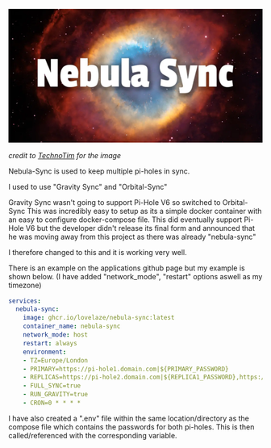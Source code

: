 ![Nebula-Sync](images/nebula-sync.png)

*credit to [TechnoTim](https://technotim.live/) for the image*


Nebula-Sync is used to keep multiple pi-holes in sync.

I used to use "Gravity Sync" and "Orbital-Sync"  

Gravity Sync wasn't going to support Pi-Hole V6 so switched to Orbital-Sync
This was incredibly easy to setup as its a simple docker container with an easy to configure docker-compose file.  This did eventually support Pi-Hole V6 but the developer didn't release its final form and announced that he was moving away from this project as there was already "nebula-sync"

I therefore changed to this and it is working very well.

There is an example on the applications github page but my example is shown below.
(I have added "network_mode", "restart" options aswell as my timezone)

```yaml
services:
  nebula-sync:
    image: ghcr.io/lovelaze/nebula-sync:latest
    container_name: nebula-sync
    network_mode: host
    restart: always
    environment:
    - TZ=Europe/London
    - PRIMARY=https://pi-hole1.domain.com|${PRIMARY_PASSWORD}
    - REPLICAS=https://pi-hole2.domain.com|${REPLICA1_PASSWORD},https://pi-hole3.domain.com|${REPLICA2_PASSWORD}
    - FULL_SYNC=true
    - RUN_GRAVITY=true
    - CRON=0 * * * *
```

I have also created a ".env" file within the same location/directory as the compose file which contains the passwords for both pi-holes.  This is then called/referenced with the corresponding variable.
